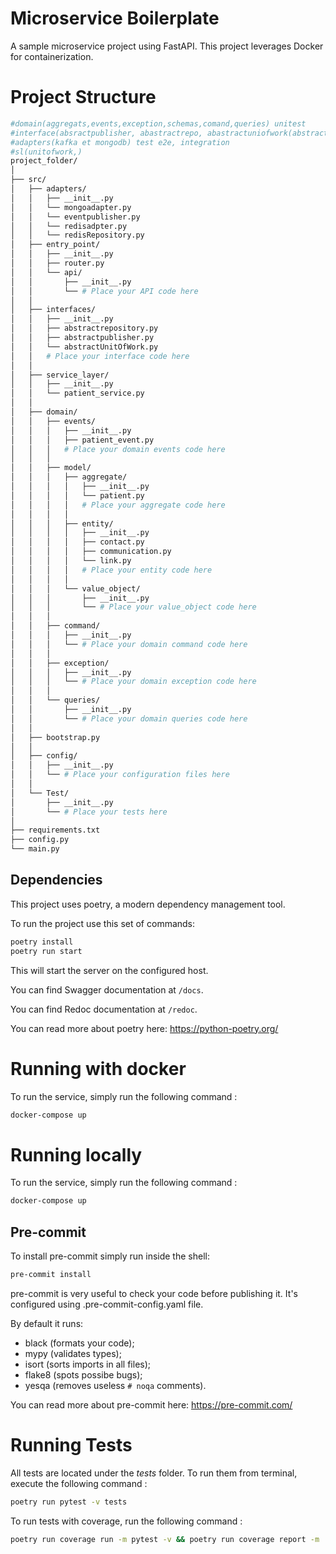 # Microservice Boilerplate

A sample microservice project using FastAPI. This project leverages Docker for containerization.


# Project Structure

```bash
#domain(aggregats,events,exception,schemas,comand,queries) unitest
#interface(absractpublisher, abastractrepo, abastractuniofwork(abstractrepo)))
#adapters(kafka et mongodb) test e2e, integration
#sl(unitofwork,)
project_folder/
│
├── src/
│   ├── adapters/
│   │   ├── __init__.py
│   │   └── mongoadapter.py
│   │   └── eventpublisher.py
│   │   └── redisadpter.py
│   │   └── redisRepository.py 
│   ├── entry_point/
│   │   ├── __init__.py
│   │   ├── router.py
│   │   └── api/
│   │       ├── __init__.py
│   │       └── # Place your API code here
│   │
│   ├── interfaces/
│   │   ├── __init__.py
│   │   ├── abstractrepository.py
│   │   ├── abstractpublisher.py
│   │   └── abstractUnitOfWork.py
│   │   # Place your interface code here
│   │
│   ├── service_layer/
│   │   ├── __init__.py
│   │   └── patient_service.py
│   │
│   ├── domain/
│   │   ├── events/
│   │   │   ├── __init__.py
│   │   │   ├── patient_event.py
│   │   │   # Place your domain events code here
│   │   │
│   │   ├── model/
│   │   │   ├── aggregate/
│   │   │   │   ├── __init__.py
│   │   │   │   └── patient.py
│   │   │   │   # Place your aggregate code here
│   │   │   │
│   │   │   ├── entity/
│   │   │   │   ├── __init__.py
│   │   │   │   ├── contact.py
│   │   │   │   ├── communication.py
│   │   │   │   └── link.py
│   │   │   │   # Place your entity code here
│   │   │   │
│   │   │   └── value_object/
│   │   │       ├── __init__.py
│   │   │       └── # Place your value_object code here
│   │   │
│   │   ├── command/
│   │   │   ├── __init__.py
│   │   │   └── # Place your domain command code here
│   │   │
│   │   ├── exception/
│   │   │   ├── __init__.py
│   │   │   └── # Place your domain exception code here
│   │   │
│   │   └── queries/
│   │       ├── __init__.py
│   │       └── # Place your domain queries code here
│   │
│   ├── bootstrap.py
│   │
│   ├── config/
│   │   ├── __init__.py
│   │   └── # Place your configuration files here
│   │
│   └── Test/
│       ├── __init__.py
│       └── # Place your tests here
│
├── requirements.txt
├── config.py
└── main.py


```

## Dependencies

This project uses poetry, a modern dependency management tool.

To run the project use this set of commands:

```bash
poetry install
poetry run start
```

This will start the server on the configured host.

You can find Swagger documentation at `/docs`.

You can find Redoc documentation at `/redoc`.

You can read more about poetry here: https://python-poetry.org/


# Running with docker

To run the service, simply run the following command :

```bash
docker-compose up
```

# Running locally

To run the service, simply run the following command :

```bash
docker-compose up
```

## Pre-commit

To install pre-commit simply run inside the shell:
```bash
pre-commit install
```

pre-commit is very useful to check your code before publishing it.
It's configured using .pre-commit-config.yaml file.

By default it runs:
* black (formats your code);
* mypy (validates types);
* isort (sorts imports in all files);
* flake8 (spots possibe bugs);
* yesqa (removes useless `# noqa` comments).


You can read more about pre-commit here: https://pre-commit.com/


# Running Tests

All tests are located under the <i>tests</i> folder. To run them from terminal, execute the following command :

```bash
poetry run pytest -v tests
```

To run tests with coverage, run the following command :

```bash
poetry run coverage run -m pytest -v && poetry run coverage report -m
```